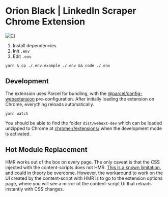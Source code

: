 # Orion Black | LinkedIn Scraper Chrome Extension

[![CI](https://github.com/orion-black-tech/cx-linkedin-scraper/actions/workflows/CI.yml/badge.svg)](https://github.com/orion-black-tech/cx-linkedin-scraper/actions/workflows/CI.yml)


1. Install dependencies
2. Init `.env`
3. Edit `.env`

```shell
yarn & cp ./.env.example ./.env && code ./.env
```

## Development

The extension uses Parcel for bundling, with the [@parcel/config-webextension](https://v2.parceljs.org/recipes/web-extension/) pre-configuration. After initially loading the extension on Chrome, everything reloads automatically.

```shell
yarn watch
```

You should be able to find the folder `dist/webext-dev` which can be loaded unzipped to Chrome at [chrome://extensions/](chrome://extensions/) when the development mode is activated.

## Hot Module Replacement

HMR works out of the box on every page. The only caveat is that the CSS injected with the content-scripts does not HMR. [This is a known limitation](https://github.com/parcel-bundler/parcel/issues/5865), and could in theory be overcome. However, the workaround to work on the UI created by the content-script with HMR is to go to the extension options page, where you will see a mirror of the content-script UI that reloads instantly with CSS changes.
